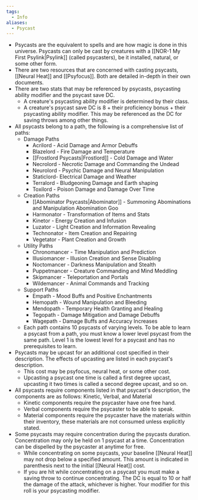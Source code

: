 ```yaml
---
tags:
  - Info
aliases:
  - Psycast
---
```

- Psycasts are the equivalent to spells and are how magic is done in this universe. Psycasts can only be cast by creatures with a [[NOR-1 My First Psylink|Psylink]] (called psycasters), be it installed, natural, or some other form. 
- There are two resources that are concerned with casting psycasts, [[Neural Heat]] and [[Psyfocus]]. Both are detailed in-depth in their own documents. 
- There are two stats that may be referenced by psycasts, psycasting ability modifier and the psycast save DC.
	- A creature's psycasting ability modifier is determined by their class.
	- A creature's psycast save DC is 8 + their proficiency bonus + their psycasting ability modifier. This may be referenced as the DC for saving throws among other things.
- All psycasts belong to a path, the following is a comprehensive list of paths:
	- Damage Paths
		- Acrilord - Acid Damage and Armor Debuffs
		- Blazelord - Fire Damage and Temperature
		- [[Frostlord Psycasts|Frostlord]] - Cold Damage and Water
		- Necrolord - Necrotic Damage and Commanding the Undead
		- Neurolord - Psychic Damage and Neural Manipulation
		- Staticlord- Electrical Damage and Weather
		- Terralord - Bludgeoning Damage and Earth shaping
		- Toxilord - Poison Damage and Damage Over Time
	- Creation Paths
		- [[Abominator Psycasts|Abominator]] - Summoning Abominations and Manipulation Abomination Goo
		- Harmonator - Transformation of Items and Stats
		- Kinetor - Energy Creation and Infusion
		- Luzator - Light Creation and Information Revealing
		- Technonator - Item Creation and Repairing
		- Vegetator - Plant Creation and Growth
	- Utility Paths
		- Chronomancer - Time Manipulation and Prediction
		- Illusiomancer - Illusion Creation and Sense Disabling
		- Noctomancer - Darkness Manipulation and Stealth
		- Puppetmancer - Creature Commanding and Mind Meddling 
		- Skipmancer - Teleportation and Portals
		- Wildemancer - Animal Commands and Tracking
	- Support Paths
		- Empath - Mood Buffs and Positive Enchantments
		- Hemopath - Wound Manipulation and Bleeding
		- Mendopath - Temporary Health Granting and Healing
		- Tegopath - Damage Mitigation and Damage Debuffs
		- Wagepath - Damage Buffs and Accuracy Increases
	- Each path contains 10 psycasts of varying levels. To be able to learn a psycast from a path, you must know a lower level psycast from the same path. Level 1 is the lowest level for a psycast and has no prerequisites to learn. 
- Psycasts may be upcast for an additional cost specified in their description. The effects of upcasting are listed in each psycast's description.
	- This cost may be psyfocus, neural heat, or some other cost.
	- Upcasting a psycast one time is called a first degree upcast, upcasting it two times is called a second degree upcast, and so on.
- All psycasts require components listed in that psycast's description, the components are as follows: Kinetic, Verbal, and Material
	- Kinetic components require the psycaster have one free hand.
	- Verbal components require the psycaster to be able to speak.
	- Material components require the psycaster have the materials within their inventory, these materials are not consumed unless explicitly stated. 
- Some psycasts may require concentration during the psycasts duration. Concentration may only be held on 1 psycast at a time. Concentration can be dispelled by the psycaster at anytime for free. 
	- While concentrating on some psycasts, your baseline [[Neural Heat]] may not drop below a specified amount. This amount is indicated in parenthesis next to the initial [[Neural Heat]] cost.
	- If you are hit while concentrating on a psycast you must make a saving throw to continue concentrating. The DC is equal to 10 or half the damage of the attack, whichever is higher. Your modifier for this roll is your psycasting modifier.

